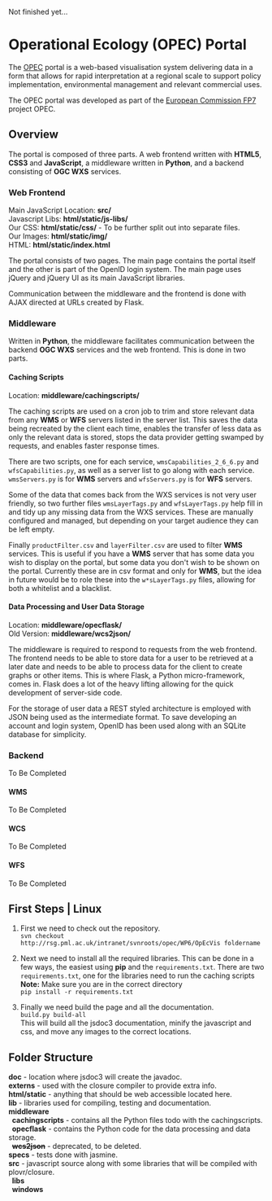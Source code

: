 Not finished yet...

# Operational Ecology (OPEC) Portal #

The [OPEC](http://marineopec.eu/) portal is a web-based visualisation system delivering data in a form that allows for rapid 
interpretation at a regional scale to support policy implementation, environmental management and relevant commercial uses.

The OPEC portal was developed as part of the [European Commission FP7](http://cordis.europa.eu/projects/rcn/100881_en.html) project OPEC. 

## Overview ##

The portal is composed of three parts. A web frontend written with **HTML5**, **CSS3** and **JavaScript**, a middleware written in **Python**, and a backend consisting of **OGC WXS** services. 

### Web Frontend ###
Main JavaScript Location: **src/**  
Javascript Libs: **html/static/js-libs/**  
Our CSS: **html/static/css/** - To be further split out into separate files.  
Our Images: **html/static/img/**  
HTML: **html/static/index.html**

The portal consists of two pages. The main page contains the portal itself and the other is part of the OpenID login system. The main page uses jQuery and jQuery UI as its main JavaScript libraries.

Communication between the middleware and the frontend is done with AJAX directed at URLs created by Flask.

### Middleware ###

Written in **Python**, the middleware facilitates communication between the backend **OGC WXS** services and the web frontend. This is done in two parts.

#### Caching Scripts ####
Location: **middleware/cachingscripts/**

The caching scripts are used on a cron job to trim and store relevant data from any **WMS** or **WFS** servers listed in the server list. This saves the data being recreated by the client each time, enables the transfer of less data as only the relevant data is stored, stops the data provider getting swamped by requests, and enables faster response times. 

There are two scripts, one for each service, ``wmsCapabilities_2_6_6.py`` and ``wfsCapabilities.py``, as well as a server list to go along with each service. ``wmsServers.py`` is for **WMS** servers and ``wfsServers.py`` is for **WFS** servers.

Some of the data that comes back from the WXS services is not very user friendly, so two further files ``wmsLayerTags.py`` and ``wfsLayerTags.py`` help fill in and tidy up any missing data from the WXS services. These are manually configured and managed, but depending on your target audience they can be left empty.

Finally ``productFilter.csv`` and ``layerFilter.csv`` are used to filter **WMS** services. This is useful if you have a **WMS** server that has some data you wish to display on the portal, but some data you don't wish to be shown on the portal. Currently these are in csv format and only for **WMS**, but the idea in future would be to role these into the ``w*sLayerTags.py`` files, allowing for both a whitelist and a blacklist.

#### Data Processing and User Data Storage ####
Location: **middleware/opecflask/**  
Old Version: **middleware/wcs2json/**

The middleware is required to respond to requests from the web frontend. The frontend needs to be able to store data for a user to be retrieved at a later date and needs to be able to process data for the client to create graphs or other items. This is where Flask, a Python micro-framework, comes in. Flask does a lot of the heavy lifting allowing for the quick development of server-side code.

For the storage of user data a REST styled architecture is employed with JSON being used as the intermediate format. To save developing an account and login system, OpenID has been used along with an SQLite database for simplicity.

### Backend ###
To Be Completed

#### WMS ####
To Be Completed

#### WCS ####
To Be Completed

#### WFS ####
To Be Completed

## First Steps | Linux ##

1. First we need to check out the repository.  
``svn checkout http://rsg.pml.ac.uk/intranet/svnroots/opec/WP6/OpEcVis foldername``

2. Next we need to install all the required libraries. This can be done in a few ways, the easiest using **pip** and the ``requirements.txt``. There are two ``requirements.txt``, one for the libraries need to run the caching scripts
**Note:** Make sure you are in the correct directory  
``pip install -r requirements.txt``

3. Finally we need build the page and all the documentation.  
``build.py build-all``  
This will build all the jsdoc3 documentation, minify the javascript and css, and move any images to the correct locations.

## Folder Structure ##
**doc** - location where jsdoc3 will create the javadoc.  
**externs** - used with the closure compiler to provide extra info.  
**html/static** - anything that should be web accessible located here.  
**lib** - libraries used for compiling, testing and documentation.  
**middleware**  
&ensp;**cachingscripts** - contains all the Python files todo with the cachingscripts.  
&ensp;**opecflask** - contains the Python code for the data processing and data storage.  
&ensp;<del>**wcs2json**</del> - deprecated, to be deleted.  
**specs** - tests done with jasmine.  
**src** - javascript source along with some libraries that will be compiled with plovr/closure.  
&ensp;**libs**  
&ensp;**windows**




